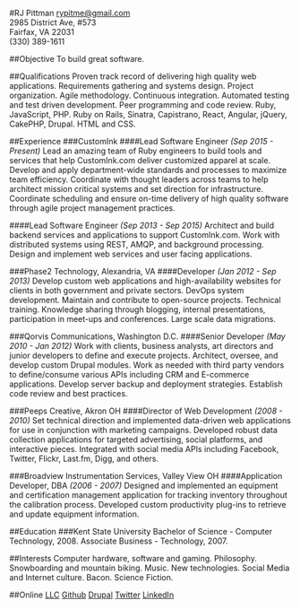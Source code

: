 #RJ Pittman
[rypitme@gmail.com](mailto:rypitme@gmail.com)  
2985 District Ave, #573  
Fairfax, VA 22031  
(330) 389-1611

##Objective
To build great software.

##Qualifications
Proven track record of delivering high quality web applications. Requirements gathering and systems design. Project organization. Agile methodology. Continuous integration. Automated testing and test driven development. Peer programming and code review. Ruby, JavaScript, PHP. Ruby on Rails, Sinatra, Capistrano, React, Angular, jQuery, CakePHP, Drupal. HTML and CSS.

##Experience
###CustomInk
####Lead Software Engineer *(Sep 2015 - Present)*
Lead an amazing team of Ruby engineers to build tools and services that help CustomInk.com deliver customized apparel at scale. Develop and apply department-wide standards and processes to maximize team efficiency. Coordinate with thought leaders across teams to help architect mission critical systems and set direction for infrastructure. Coordinate scheduling and ensure on-time delivery of high quality software through agile project management practices.

####Lead Software Engineer *(Sep 2013 - Sep 2015)*
Architect and build backend services and applications to support CustomInk.com. Work with distributed systems using REST, AMQP, and background processing. Design and implement web services and user facing applications.

###Phase2 Technology, Alexandria, VA
####Developer *(Jan 2012 - Sep 2013)*
Develop custom web applications and high-availability websites for clients in both government and private sectors. DevOps system development. Maintain and contribute to open-source projects. Technical training. Knowledge sharing through blogging, internal presentations, participation in meet-ups and conferences. Large scale data migrations.

###Qorvis Communications, Washington D.C.
####Senior Developer *(May 2010 - Jan 2012)*
Work with clients, business analysts, art directors and junior developers to define and execute projects. Architect, oversee, and develop custom Drupal modules. Work as needed with third party vendors to define/consume various APIs including CRM and E-commerce applications. Develop server backup and deployment strategies. Establish code review and best practices.

###Peeps Creative, Akron OH
####Director of Web Development *(2008 - 2010)*
Set technical direction and implemented data-driven web applications for use in conjunction with marketing campaigns. Developed robust data collection applications for targeted advertising, social platforms, and interactive pieces. Integrated with social media APIs including Facebook, Twitter, Flickr, Last.fm, Digg, and others.

###Broadview Instrumentation Services, Valley View OH
####Application Developer, DBA *(2006 - 2007)*
Designed and implemented an equipment and certification management application for tracking inventory throughout the calibration process. Developed custom productivity plug-ins to retrieve and update equipment information.

##Education
###Kent State University
Bachelor of Science - Computer Technology, 2008.
Associate Business - Technology, 2007.

##Interests
Computer hardware, software and gaming. Philosophy. Snowboarding and mountain biking. Music. New technologies. Social Media and Internet culture. Bacon. Science Fiction.

##Online
[LLC](http://adroit.digital)
[Github](http://github.com/rypit)
[Drupal](http://drupal.org/u/rypit)
[Twitter](http://twitter.com/rypitme)
[LinkedIn](http://www.linkedin.com/in/rypit)
